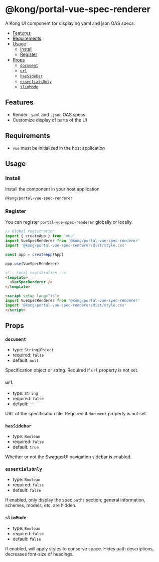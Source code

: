 # @kong/portal-vue-spec-renderer

A Kong UI component for displaying yaml and json OAS specs.

- [Features](#features)
- [Requirements](#requirements)
- [Usage](#usage)
  - [Install](#install)
  - [Register](#register)
- [Props](#props)
  - [`document`](#document)
  - [`url`](#url)
  - [`hasSidebar`](#hassidebar)
  - [`essentialsOnly`](#essentialsonly)
  - [`slimMode`](#slimmode)

## Features

- Render `.yaml` and `.json` OAS specs
- Customize display of parts of the UI

## Requirements

- `vue` must be initialized in the host application

## Usage

### Install

Install the component in your host application

```sh
@kong/portal-vue-spec-renderer
```

### Register

You can register `portal-vue-spec-renderer` globally or locally.

```typescript
// Global registration
import { createApp } from 'vue'
import VueSpecRenderer from '@kong/portal-vue-spec-renderer'
import '@kong/portal-vue-spec-renderer/dist/style.css'

const app = createApp(App)

app.use(VueSpecRenderer)

```

```html
<!-- Local registration -->
<template>
  <VueSpecRenderer />
</template>

<script setup lang="ts">
import VueSpecRenderer from '@kong/portal-vue-spec-renderer'
import '@kong/portal-vue-spec-renderer/dist/style.css'
</script>
```

## Props

### `document`

- type: `String|Object`
- required: `false`
- default: `null`

Specification object or string. Required if `url` property is not set.

### `url`

- type: `String`
- required: `false`
- default: `''`

URL of the specification file. Required if `document` property is not set.

### `hasSidebar`

- type: `Boolean`
- required: `false`
- default: `true`

Whether or not the SwaggerUI navigation sidebar is enabled.

### `essentialsOnly`

- type: `Boolean`
- required: `false`
- default: `false`

If enabled, only display the spec `paths` section; general information, schemes, models, etc. are hidden.

### `slimMode`

- type: `Boolean`
- required: `false`
- default: `false`

If enabled, will apply styles to conserve space. Hides path descriptions, decreases font-size of headings.

